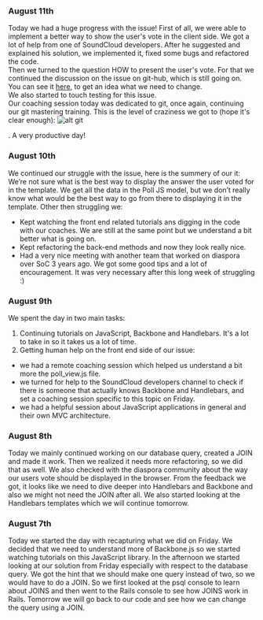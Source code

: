 ### August 11th ###
Today we had a huge progress with the issue!
First of all, we were able to implement a better way to show the user's vote in the client side. We got a lot of help from one of SoundCloud developers. After he suggested and explained his solution, we implemented it, fixed some bugs and refactored the code.   
Then we turned to the question HOW to present the user's vote. For that we continued the discussion on the issue on git-hub, which is still going on. You can see it [here](https://github.com/diaspora/diaspora/issues/4888), to get an idea what we need to change.  
We also started to touch testing for this issue.   
Our coaching session today was dedicated to git, once again, continuing our git mastering training. This is the level of craziness we got to (hope it's clear enough): ![alt git](/home/neta/Documents/Coding/SoC/daily-log/assets/photo_2017-08-11_17-51-48.jpg)

.
A very productive day!  


### August 10th ###
We continued our struggle with the issue, here is the summery of our it:
We’re not sure what is the best way to display the answer the user voted for in the template. We get all the data in the Poll JS model, but we don’t really know what would be the best way to go from there to displaying it in the template.
Other then struggling we:
* Kept watching the front end related tutorials ans digging in the code with our coaches. We are still at the same point but we understand a bit better what is going on.
* Kept refactoring the back-end methods and now they look really nice.
* Had a very nice meeting with another team that worked on diaspora over SoC 3 years ago. We got some good tips and a lot of encouragement. It was very necessary after this long week of struggling :)

### August 9th ###
We spent the day in two main tasks:
1. Continuing tutorials on JavaScript, Backbone and Handlebars. It's a lot to take in so it takes us a lot of time.
2. Getting human help on the front end side of our issue:
* we had a remote coaching session which helped us understand a bit more the poll_view.js file.
* we turned for help to the SoundCloud developers channel to check if there is someone that actually knows Backbone and Handlebars, and set a coaching session specific to this topic on Friday.
* we had a helpful session about JavaScript applications in general and their own MVC architecture.

### August 8th ###
Today we mainly continued working on our database query, created a JOIN and made it work. Then we realized it needs more refactoring, so we did that as well.
We also checked with the diaspora community about the way our users vote should be displayed in the browser. From the feedback we got, it looks like we need to dive deeper into Handlebars and Backbone and also we might not need the JOIN after all. We also started looking at the Handlebars templates which we will continue tomorrow.

### August 7th ###

Today we started the day with recapturing what we did on Friday. We decided that we need to understand more of Backbone.js so we started watching tutorials on this JavaScript library.
In the afternoon we started looking at our solution from Friday especially with respect to the database query. We got the hint that we should make one query instead of two, so we would have to do a JOIN. So we first looked at the psql console to learn about JOINS and then went to the Rails console to see how JOINS work in Rails. Tomorrow we will go back to our code and see how we can change the query using a JOIN.
